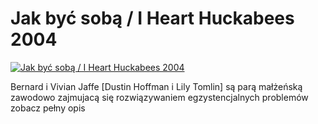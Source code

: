 Jak być sobą / I Heart Huckabees 2004 
=============
[![Jak być sobą / I Heart Huckabees 2004 ](http://vidos.pl/images/player.gif)](http://vidos.pl/jak-byc-soba-i-heart-huckabees-2004)

 Bernard i Vivian Jaffe [Dustin Hoffman i Lily Tomlin] są parą małżeńską zawodowo zajmujacą się rozwiązywaniem egzystencjalnych problemów zobacz pełny opis
